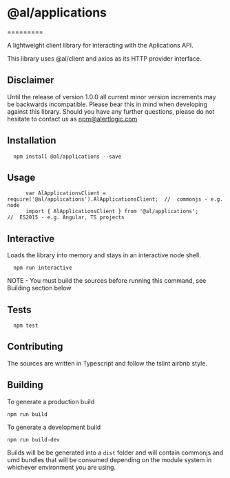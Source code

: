 # @al/applications
=========

A lightweight client library for interacting with the Aplications API.

This library uses @al/client and axios as its HTTP provider interface.

## Disclaimer

Until the release of version 1.0.0 all current minor version increments may be backwards incompatible. Please bear this in mind when developing against this library. Should you have any further questions, please do not hesitate to contact us as [npm@alertlogic.com](mailto:npm@alertlogic.com)

## Installation

      npm install @al/applications --save

## Usage

```
      var AlApplicationsClient = require('@al/applications').AlApplicationsClient;  //  commonjs - e.g. node
      import { AlApplicationsClient } from '@al/applications';                      //  ES2015 - e.g. Angular, TS projects
```

## Interactive

  Loads the library into memory and stays in an interactive node shell.

      npm run interactive

  NOTE - You must build the sources before running this command, see Building section below

## Tests

      npm test

## Contributing

The sources are written in Typescript and follow the tslint airbnb style.

## Building

To generate a production build

    npm run build

To generate a development build

    npm run build-dev

Builds will be be generated into a `dist` folder and will contain commonjs and umd bundles that will be consumed depending on the module system in whichever environment you are using.
